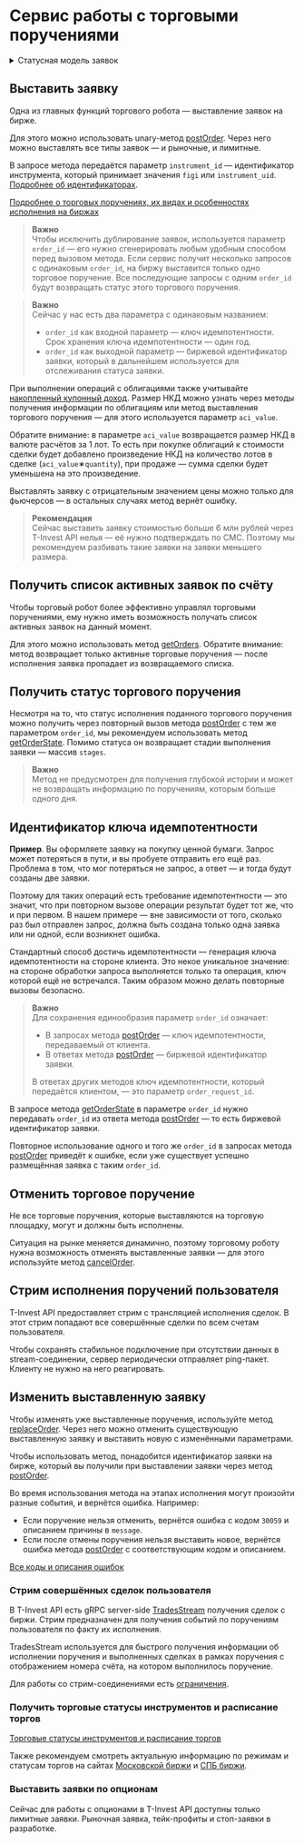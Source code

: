 # Сервис работы с торговыми поручениями

<details>
<summary>Статусная модель заявок</summary>

<img src="/investAPI/img/order_status_diagram.png" width="650">
</details>

## Выставить заявку

Одна из главных функций торгового робота — выставление заявок на бирже. 

Для этого можно использовать unary-метод [postOrder](/investAPI/orders#postorder).
Через него можно выставлять все типы заявок — и рыночные, и лимитные. 

В запросе метода передаётся параметр `instrument_id` — идентификатор инструмента, который принимает значения `figi` или `instrument_uid`. [Подробнее об идентификаторах](/investAPI/faq_identification/).

[Подробнее о торговых поручениях, их видах и особенностях исполнения на биржах](/investAPI/faq_orders/)

<blockquote>
<p><strong>Важно</strong><br>
Чтобы исключить дублирование заявок, используется параметр <code>order_id</code> — его нужно сгенерировать любым удобным способом перед вызовом метода. Если сервис получит несколько запросов с одинаковым <code>order_id</code>, на биржу выставится только одно торговое поручение. Все последующие запросы с одним <code>order_id</code> будут возвращать статус этого торгового поручения. </p>
</blockquote>

<blockquote>
<p><strong>Важно</strong><br>
Сейчас у нас есть два параметра с одинаковым названием:</p>
<ul>
<li><code>order_id</code> как входной параметр — ключ идемпотентности. Срок хранения ключа идемпотентности — один год.</li>
<li><code>order_id</code> как выходной параметр — биржевой идентификатор заявки, который в дальнейшем используется для отслеживания статуса заявки. </li>
</ul></blockquote>

<a name="coupon"></a>

При выполнении операций с облигациями также учитывайте [накопленный купонный доход](/investAPI/glossary#coupon).
Размер НКД можно узнать через методы получения информации по облигациям или метод выставления торгового поручения — для этого используется параметр `aci_value`. 

Обратите внимание: в параметре `aci_value` возвращается размер НКД в валюте расчётов за 1 лот. То есть при покупке облигаций к стоимости сделки будет добавлено произведение НКД на количество лотов в сделке (`aci_value`∗`quantity`), при продаже — сумма сделки будет уменьшена на это произведение.

Выставлять заявку с отрицательным значением цены можно только для фьючерсов — в остальных случаях метод вернёт ошибку.

>**Рекомендация**<br>
>Сейчас выставить заявку стоимостью больше 6 млн рублей через T-Invest API нелья — её нужно подтверждать по СМС. Поэтому мы рекомендуем разбивать такие заявки на заявки меньшего размера.

## Получить список активных заявок по счёту

Чтобы торговый робот более эффективно управлял торговыми поручениями, ему нужно иметь 
возможность получать список активных заявок на данный момент. 

Для этого можно использовать метод [getOrders](/investAPI/orders#getorders). Обратите внимание: метод 
возвращает только активные торговые поручения — после исполнения заявка пропадает из возвращаемого списка. 

## Получить статус торгового поручения

Несмотря на то, что статус исполнения поданного торгового поручения можно получить через повторный вызов
метода [postOrder](/investAPI/orders#postorder) с тем же параметром `order_id`, мы рекомендуем использовать метод [getOrderState](/investAPI/orders#getorderstate). Помимо статуса он возвращает стадии выполнения заявки — массив `stages`.

>**Важно**<br>
>Метод не предусмотрен для получения глубокой истории и может не возвращать информацию по поручениям, которым больше одного дня.

## Идентификатор ключа идемпотентности

**Пример**. Вы оформляете заявку на покупку ценной бумаги. Запрос может потеряться в пути, и вы пробуете отправить его ещё раз. Проблема в том, что мог потеряться не запрос, а ответ — и тогда будут созданы две заявки.

Поэтому для таких операций есть требование идемпотентности — это значит, что при повторном вызове операции результат будет тот же, что и при первом. В нашем примере — вне зависимости от того, сколько раз был отправлен запрос, должна быть создана только одна заявка или ни одной, если возникнет ошибка.

Стандартный способ достичь идемпотентности — генерация ключа идемпотентности на стороне клиента. Это некое уникальное значение: на стороне обработки запроса выполняется только та операция, ключ которой ещё не встречался. Таким образом можно делать повторные вызовы безопасно.

<blockquote>
<p><strong>Важно</strong><br>
Для сохранения единообразия параметр <code>order_id</code> означает:</p>
<ul>
<li>В запросах метода <a href="/investAPI/orders#postorder">postOrder</a> — ключ идемпотентности, передаваемый от клиента. </li>
<li>В ответах метода <a href="/investAPI/orders#postorder">postOrder</a> — биржевой идентификатор заявки. </li>
</ul>
<p>В ответах других методов ключ идемпотентности, который передаётся клиентом, — это параметр <code>order_request_id</code>. </p>
</blockquote>

В запросе метода [getOrderState](/investAPI/orders#getorderstate) в параметре `order_id` нужно передавать `order_id` из ответа метода [postOrder](/investAPI/orders#postorder) — то есть биржевой идентификатор заявки.

Повторное использование одного и того же `order_id` в запросах метода [postOrder](/investAPI/orders#postorder) приведёт к ошибке, если уже существует успешно размещённая заявка с таким `order_id`.

## Отменить торговое поручение

Не все торговые поручения, которые выставляются на торговую площадку, могут и должны быть исполнены. 

Ситуация на рынке меняется динамично, поэтому торговому роботу нужна возможность отменять
выставленные заявки — для этого используйте метод [cancelOrder](/investAPI/orders#cancelorder).

## Стрим исполнения поручений пользователя

T-Invest API предоставляет стрим с трансляцией исполнения сделок. В этот стрим попадают все
совершённые сделки по всем счетам пользователя. 

Чтобы сохранять стабильное подключение при отсутствии данных в stream-соединении, сервер периодически
отправляет ping-пакет. Клиенту не нужно на него реагировать.

## Изменить выставленную заявку

Чтобы изменять уже выставленные поручения, используйте метод [replaceOrder](/investAPI/orders#replaceorder).
Через него можно отменить существующую выставленную заявку и выставить новую с изменёнными параметрами.

Чтобы использовать метод, понадобится идентификатор заявки на бирже, который вы получили при выставлении заявки через метод [postOrder](/investAPI/orders#postorder).

Во время использования метода на этапах исполнения могут произойти разные события, и вернётся ошибка. Например:

- Если поручение нельзя отменить, вернётся ошибка с кодом `30059` и описанием причины в `message`.
- Если после отмены поручения нельзя выставить новое, вернётся ошибка метода [postOrder](/investAPI/orders#postorder) с соответствующим кодом и описанием. 

[Все коды и описания ошибок](/investAPI/errors)

### Стрим совершённых сделок пользователя

В T-Invest API есть gRPC server-side [TradesStream](https://russianinvestments.github.io/investAPI/orders/#tradesstream) получения сделок с биржи.
Стрим предназначен для получения событий по поручениям пользователя по факту их исполнения.

TradesStream используется для быстрого получения информации об исполнении поручения и выполненных сделках в рамках поручения с отображением номера счёта, на котором выполнилось поручение.

Для работы со стрим-соединениями есть [ограничения](/investAPI/limits).

### Получить торговые статусы инструментов и расписание торгов

[Торговые статусы инструментов и расписание торгов](https://russianinvestments.github.io/investAPI/faq_trading_status/)

Также рекомендуем смотреть актуальную информацию по режимам и статусам торгов на сайтах [Московской биржи](https://www.moex.com/) и [СПБ биржи](https://spbexchange.ru/). 

### Выставить заявки по опционам 

Сейчас для работы с опционами в T-Invest API доступны только лимитные заявки. 
Рыночная заявка, тейк-профиты и стоп-заявки в разработке. 